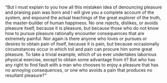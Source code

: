 "But I must explain to you how all this mistaken idea of denouncing pleasure and praising pain
was born and I will give you a complete account of the system, and expound the actual
teachings of the great explorer of the truth, the master-builder of human happiness.
No one rejects, dislikes, or avoids pleasure itself, because it is pleasure, but because
those who do not know how to pursue pleasure rationally encounter consequences that are extremely
painful. Nor again is there anyone who loves or pursues or desires to obtain pain of itself, because
 it is pain, but because occasionally circumstances occur in which toil and pain can procure him some great pleasure. To take a trivial example, which of us ever undertakes laborious physical 
 exercise, except to obtain some advantage from it? But who has any right to find fault 
 with a man who chooses to enjoy a pleasure that has no annoying consequences,
  or one who avoids a pain that produces no resultant pleasure?"